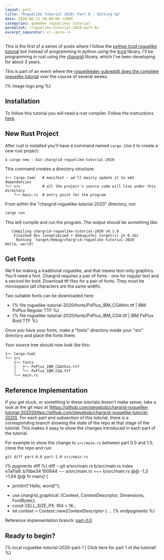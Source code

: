 ```yaml
---
layout: post
title: "Roguelike Tutorial 2020: Part 0 - Setting Up"
date: 2020-06-12 20:00:00 +1000
categories: gamedev roguelikes tutorial
permalink: /roguelike-tutorial-2020-part-0/
excerpt_separator: <!--more-->
---
```


This is the first of a series of posts where I follow the
[python tcod roguelike tutorial](http://rogueliketutorials.com/)
but instead of programming in python using the
[tcod](https://github.com/libtcod/libtcod) library, I'll be programming
in rust using the [chargrid](https://github.com/stevebob/chargrid)
library, which I've been developing for about 3 years.

This is part of an event where the [roguelikedev subreddit does the complete
roguelike tutorial](https://old.reddit.com/r/roguelikedev/wiki/python_tutorial_series)
over the course of several weeks.

{% image logo.png %}

<!--more-->

## Installation

To follow this tutorial you will need a rust compiler. Follow the instructions [here](https://www.rust-lang.org/tools/install).

## New Rust Project

After rust is installed you'll have a command named `cargo`. Use it to create a new rust project:

```
$ cargo new --bin chargrid-roguelike-tutorial-2020
```

This command creates a directory structure:

```
├── Cargo.toml   # manifest - we'll mainly update it to add dependencies
└── src          # all the project's source code will live under this directory
    └── main.rs  # entry point for the program
```

From within the "chargrid-roguelike-tutorial-2020" directory, run:

```bash
cargo run
```

This will compile and run the program. The output should be something like:

```
   Compiling chargrid-roguelike-tutorial-2020 v0.1.0
    Finished dev [unoptimized + debuginfo] target(s) in 0.16s
     Running `target/debug/chargrid-roguelike-tutorial-2020`
Hello, world!

```

## Get Fonts

We'll be making a traditional roguelike, and that means text-only graphics.
You'll need a font. Chargrid requires a pair of fonts - one for regular text and a second for bold.
Download ttf files for a pair of fonts. They must be monospace (all characters are the same width).

Two suitable fonts can be downloaded here:

- {% file roguelike-tutorial-2020/fonts/PxPlus_IBM_CGAthin.ttf | IBM PxPlus Regular TTF %}
- {% file roguelike-tutorial-2020/fonts/PxPlus_IBM_CGA.ttf | IBM PxPlus Bold TTF %}

Once you have your fonts, make a "fonts" directory inside your "src" directory and place the
fonts there.

Your source tree should now look like this:
```
├── Cargo.toml
└── src
    ├── fonts
    │   ├── PxPlus_IBM_CGAthin.ttf
    │   └── PxPlus_IBM_CGA.ttf
    └── main.rs
```
## Reference Implementation

If you get stuck, or something in these tutorials doesn't make sense, take a look at the git repo at
[https://github.com/stevebob/chargrid-roguelike-tutorial-2020](https://github.com/stevebob/chargrid-roguelike-tutorial-2020).
For each part and subsection of this tutorial, there is a corresponding branch showing the state of the repo
at that stage of the tutorial. This makes it easy to show the changes introduced in each part of the tutorial.

For example to show the change to `src/main.rs` between part 0.0 and 1.0, clone the repo and run:
```
git diff part-0.0 part-1.0 src/main.rs
```

{% pygments diff %}
diff --git a/src/main.rs b/src/main.rs
index e7a11a9..b7dbe34 100644
--- a/src/main.rs
+++ b/src/main.rs
@@ -1,3 +1,64 @@
 fn main() {
-    println!("Hello, world!");
+    use chargrid_graphical::{Context, ContextDescriptor, Dimensions, FontBytes};
+    const CELL_SIZE_PX: f64 = 16.;
+    let context = Context::new(ContextDescriptor {
...
{% endpygments %}

Reference implementation branch: [part-0.0](https://github.com/stevebob/chargrid-roguelike-tutorial-2020/tree/part-0.0)

## Ready to begin?

{% local roguelike-tutorial-2020-part-1 | Click here for part 1 of the tutorial! %}
